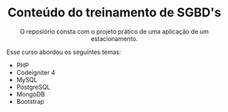 <h1 align="center"> Conteúdo do treinamento de SGBD's </h1>

<p align="center">
O reposiório consta com o projeto prático de uma aplicação de um estacionamento.
</p>

Esse curso abordou os seguintes temas:

- PHP
- Codeigniter 4
- MySQL
- PostgreSQL
- MongoDB
- Bootstrap
